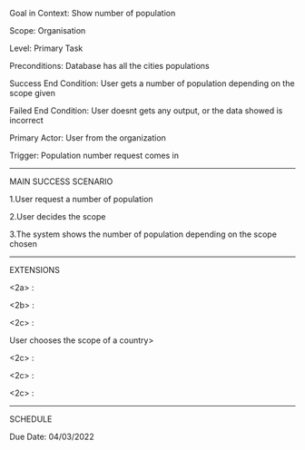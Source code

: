 Goal in Context: Show number of population

Scope: Organisation

Level: Primary Task

Preconditions: Database has all the cities populations

Success End Condition: User gets a number of population depending on the scope given

Failed End Condition: User doesnt gets any output, or the data showed is incorrect

Primary Actor: User from the organization

Trigger: Population number request comes in

----------------------------------------

MAIN SUCCESS SCENARIO

1.User request a number of population

2.User decides the scope

3.The system shows the number of population depending on the scope chosen

---------------------------

EXTENSIONS

<User chooses the scope of the world>

<2a> <condition> : <Use the propper SQL statement>

<User chooses the scope of a continent>

<2b> <condition> : <Use the propper SQL statement>

<User chooses the scope of a region>

<2c> <condition> : <Use the propper  SQL statement>

User chooses the scope of a country>

<2c> <condition> : <Use the propper  SQL statement>

<User chooses the scope of a district>

<2c> <condition> : <Use the propper  SQL statement>

<User chooses the scope of a city>

<2c> <condition> : <Use the propper  SQL statement>

---------------------------

SCHEDULE

Due Date: 04/03/2022


